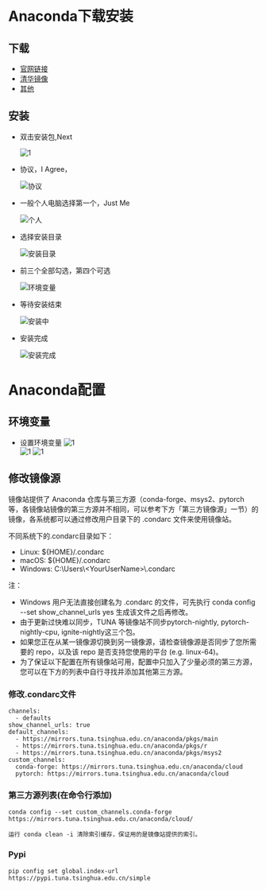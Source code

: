 # Anaconda下载安装

## 下载

- [官网链接](https://www.anaconda.com/download/success)
- [清华镜像](https://mirrors.tuna.tsinghua.edu.cn/anaconda/archive/)
- [其他](https://help.mirrors.cernet.edu.cn/anaconda/)

## 安装

- 双击安装包,Next

  ![1](../images/anaconda/1.png)

- 协议，I Agree，

  ![协议](../images/anaconda/2.png)
- 一般个人电脑选择第一个，Just Me

  ![个人](../images/anaconda/3.png)
- 选择安装目录

  ![安装目录](../images/anaconda/4.png)
- 前三个全部勾选，第四个可选

  ![环境变量](../images/anaconda/5.png)
- 等待安装结束

  ![安装中](../images/anaconda/6.png)
- 安装完成

  ![安装完成](../images/anaconda/7.png)

# Anaconda配置

## 环境变量

- 设置环境变量
    ![1](../images/anaconda/8.png)  
    ![1](../images/anaconda/9.png)
    ![1](../images/anaconda/10.png)


## 修改镜像源

镜像站提供了 Anaconda 仓库与第三方源（conda-forge、msys2、pytorch 等，各镜像站镜像的第三方源并不相同，可以参考下方「第三方镜像源」一节）的镜像，各系统都可以通过修改用户目录下的 .condarc 文件来使用镜像站。

不同系统下的.condarc目录如下：

- Linux: ${HOME}/.condarc
- macOS: ${HOME}/.condarc
- Windows: C:\Users\\\<YourUserName>\\\.condarc

注：

- Windows 用户无法直接创建名为 .condarc 的文件，可先执行 conda config --set show_channel_urls yes 生成该文件之后再修改。
- 由于更新过快难以同步，TUNA 等镜像站不同步pytorch-nightly, pytorch-nightly-cpu, ignite-nightly这三个包。
- 如果您正在从某一镜像源切换到另一镜像源，请检查镜像源是否同步了您所需要的 repo，以及该 repo 是否支持您使用的平台 (e.g. linux-64)。
- 为了保证以下配置在所有镜像站可用，配置中只加入了少量必须的第三方源，您可以在下方的列表中自行寻找并添加其他第三方源。

### 修改.condarc文件
    
```
channels:
  - defaults
show_channel_urls: true
default_channels:
  - https://mirrors.tuna.tsinghua.edu.cn/anaconda/pkgs/main
  - https://mirrors.tuna.tsinghua.edu.cn/anaconda/pkgs/r
  - https://mirrors.tuna.tsinghua.edu.cn/anaconda/pkgs/msys2
custom_channels:
  conda-forge: https://mirrors.tuna.tsinghua.edu.cn/anaconda/cloud
  pytorch: https://mirrors.tuna.tsinghua.edu.cn/anaconda/cloud
```

### 第三方源列表(在命令行添加)
    conda config --set custom_channels.conda-forge https://mirrors.tuna.tsinghua.edu.cn/anaconda/cloud/

    运行 conda clean -i 清除索引缓存，保证用的是镜像站提供的索引。

### Pypi

```pip
pip config set global.index-url https://pypi.tuna.tsinghua.edu.cn/simple
```